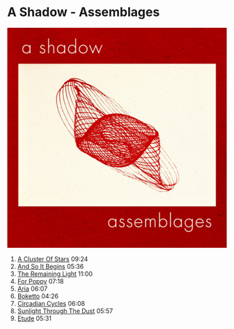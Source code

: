 # A Shadow - Assemblages

![Assemblages cover art](assets/cover_art.jpeg)

1. [A Cluster Of Stars](https://ashadow.bandcamp.com/track/a-cluster-of-stars) 09:24
2. [And So It Begins](https://ashadow.bandcamp.com/track/and-so-it-begins) 05:36
3. [The Remaining Light](https://ashadow.bandcamp.com/track/the-remaining-light) 11:00
4. [For Poppy](https://ashadow.bandcamp.com/track/for-poppy) 07:18
5. [Aria](https://ashadow.bandcamp.com/track/aria) 06:07
6. [Boketto](https://ashadow.bandcamp.com/track/boketto) 04:26
7. [Circadian Cycles](https://ashadow.bandcamp.com/track/circadian-cycles) 06:08
8. [Sunlight Through The Dust](https://ashadow.bandcamp.com/track/sunlight-through-the-dust) 05:57
9. [Etude](https://ashadow.bandcamp.com/track/etude) 05:31
